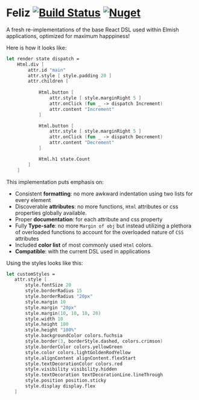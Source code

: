 # Feliz [![Build Status](https://travis-ci.org/Zaid-Ajaj/Feliz.svg?branch=master)](https://travis-ci.org/Zaid-Ajaj/Feliz) [![Nuget](https://img.shields.io/nuget/v/Feliz.svg?maxAge=0&colorB=brightgreen)](https://www.nuget.org/packages/Feliz)

A fresh re-implementations of the base React DSL used within Elmish applications, optimized for maximum happpiness!

Here is how it looks like:
```fsharp
let render state dispatch =
    Html.div [
        attr.id "main"
        attr.style [ style.padding 20 ]
        attr.children [
            
            Html.button [
                attr.style [ style.marginRight 5 ]
                attr.onClick (fun _ -> dispatch Increment)
                attr.content "Increment"
            ]

            Html.button [
                attr.style [ style.marginRight 5 ]
                attr.onClick (fun _ -> dispatch Decrement)
                attr.content "Decrement"
            ]

            Html.h1 state.Count
        ]
    ]
```

This implementation puts emphasis on:
 - Consistent **formatting**: no more awkward indentation using two lists for every element
 - Discoverable **attributes**: no more functions, `Html` attributes or css properties globally available.
 - Proper **documentation**: for each attribute and css property
 - Fully **Type-safe**: no more `Margin of obj` but instead utilizing a plethora of overloaded functions to account for the overloaded nature of `CSS` attributes
 - Included **color list** of most commonly used `Html` colors.
 - **Compatible**: with the current DSL used in applications
 
 Using the styles looks like this:
 ```fsharp
let customStyles =
    attr.style [
        style.fontSize 20
        style.borderRadius 15
        style.borderRadius "20px"
        style.margin 10
        style.margin "20px"
        style.margin(10, 10, 10, 20)
        style.width 10
        style.height 100
        style.height "100%"
        style.backgroundColor colors.fuchsia
        style.border(3, borderStyle.dashed, colors.crimson)
        style.borderColor colors.yellowGreen
        style.color colors.lightGoldenRodYellow
        style.alignContent alignContent.flexStart
        style.textDecorationColor colors.red
        style.visibility visibility.hidden
        style.textDecoration textDecorationLine.lineThrough
        style.position position.sticky
        style.display display.flex
    ]
 ```